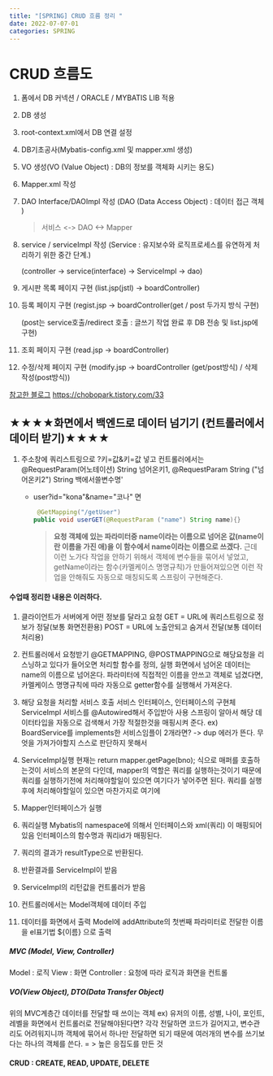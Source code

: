 ```yaml
---
title: "[SPRING] CRUD 흐름 정리 "
date: 2022-07-07-01
categories: SPRING
---
```

# CRUD 흐름도

1. 폼에서 DB 커넥션 / ORACLE / MYBATIS LIB 적용
 
2.  DB 생성

3. root-context.xml에서 DB 연결 설정

4. DB기초공사(Mybatis-config.xml 및 mapper.xml 생성)

5. VO 생성(VO (Value Object) : DB의 정보를 객체화 시키는 용도)

6. Mapper.xml 작성

7. DAO Interface/DAOImpl 작성 (DAO (Data Access Object) : 데이터 접근 객체 )

   > 서비스 <-> DAO <-> Mapper

8. service / serviceImpl 작성 (Service : 유지보수와 로직프로세스를 유연하게 처리하기 위한 중간 단계.)

   (controller -> service(interface) -> ServiceImpl -> dao)

9. 게시판 목록 페이지 구현 (list.jsp(jstl) -> boardController)

10. 등록 페이지 구현 (regist.jsp -> boardController(get / post 두가지 방식 구현)

    (post는 service호출/redirect 호출 : 글쓰기 작업 완료 후 DB 전송 및 list.jsp에 구현) 

11. 조회 페이지 구현 (read.jsp -> boardController)

12. 수정/삭제 페이지 구현 (modify.jsp -> boardController (get/post방식)  / 삭제 작성(post방식))

<a href="https://chobopark.tistory.com/33">참고한 블로그</a> https://chobopark.tistory.com/33

## ★★★★화면에서 백엔드로 데이터 넘기기 (컨트롤러에서 데이터 받기)★★★★
  1. 주소창에 쿼리스트링으로 ?키=값&키=값 넣고 컨트롤러에서는 @RequestParam(어노테이션) String 넘어온키1, 
  @RequestParam String ("넘어온키2") String 백에서쓸변수명'
   


     - user?id="kona"&name="코나" 면
        ```java
         @GetMapping("/getUser")
        public void userGET(@RequestParam ("name") String name){}
        ```
        > **요청 객체에 있는 파라미터중 name이라는 이름으로 넘어온 값(name이란 이름을 가진 애)을 이 함수에서 name이라는 이름으로 쓰겠다.** 근데 이런 노가다 작업을 안하기 위해서 객체에 변수들을 묶어서 넣었고, getName이라는 함수(카멜케이스 명명규칙)가 만들어져있으면 이런 작업을 안해줘도 자동으로 매칭되도록 스프링이 구현해준다.

#### 수업때 정리한 내용은 이러하다.
1. 클라이언트가 서버에게 어떤 정보를 달라고 요청
	GET = URL에 쿼리스트링으로 정보가 정달(보통 화면전환용)
	POST = URL에 노출안되고 숨겨서 전달(보통 데이터처리용)

2. 컨트롤러에서 요청받기
	@GETMAPPING, @POSTMAPPING으로 해당요청을 리스닝하고 있다가 들어오면 처리할 함수를 정의, 실행
	화면에서 넘어온 데이터는 name의 이름으로 넘어온다.
	파라미터에 직접적인 이름을 안쓰고 객체로 넘겼다면, 카멜케이스 명명규칙에 따라 자동으로 getter함수를 실행해서 가져온다.

3. 해당 요청을 처리할 서비스 호출
	서비스 인터페이스, 인터페이스의 구현체 ServiceImpl
	서비스를 @Autowired해서 주입받아 사용
	스프링이 알아서 해당 데이터타입을 자동으로 검색해서 가장 적절한것을 매핑시켜 준다.
	ex) BoardService를 implements한 서비스임플이 2개라면? 
		-> dup 에러가 뜬다. 무엇을 가져가야할지 스스로 판단하지 못해서

4. ServiceImpl실행
	현재는 return mapper.getPage(bno); 식으로 매퍼를 호출하는것이 서비스의 본문의 다인데,
	mapper의 역할은 쿼리를 실행하는것이기 때문에 쿼리를 실행하기전에 처리해야할일이 있으면 여기다가 넣어주면 된다.
	쿼리를 실행후에 처리해야할일이 있으면 마찬가지로 여기에
	
5. Mapper인터페이스가 실행
6. 쿼리실행
   Mybatis의 namespace에 의해서 인터페이스와 xml(쿼리) 이 매핑되어있음
   인터페이스의 함수명과 쿼리id가 매핑된다.

7. 쿼리의 결과가 resultType으로 반환된다.   
8. 반환결과를 ServiceImpl이 받음
9. ServiceImpl의 리턴값을 컨트롤러가 받음
10. 컨트롤러에서는 Model객체에 데이터 주입
11. 데이터를 화면에서 출력
	Model에 addAttribute의 첫번째 파라미터로 전달한 이름을 el표기법 ${이름} 으로 출력

##### MVC (Model, View, Controller)
Model : 로직
View : 화면
Controller : 요청에 따라 로직과 화면을 컨트롤
	

##### VO(View Object), DTO(Data Transfer Object)
위의 MVC계층간 데이터를 전달할 때 쓰이는 객체
ex) 유저의 이름, 성별, 나이, 포인트, 레벨을 화면에서 컨트롤러로 전달해야된다면?
	각각 전달하면 코드가 길어지고, 변수관리도 어려워지니까 객체에 묶어서 하나만 전달하면 되기 때문에
	여러개의 변수를 쓰기보다는 하나의 객체를 쓴다. = > 높은 응집도를 만든 것
	

#### CRUD : CREATE, READ, UPDATE, DELETE